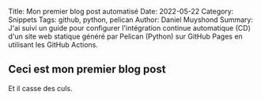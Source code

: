 Title: Mon premier blog post automatisé
Date: 2022-05-22
Category: Snippets
Tags: github, python, pelican
Author: Daniel Muyshond
Summary: J'ai suivi un guide pour configurer l'intégration continue automatique (CD) d'un site web statique généré par Pelican (Python) sur GitHub Pages en utilisant les GitHub Actions.

## Ceci est mon premier blog post

Et il casse des culs.